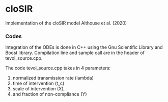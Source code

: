 # cloSIR

Implementation of the cloSIR model Althouse et al. (2020)

### Codes

Integration of the ODEs is done in C++ using the Gnu Scientific Library and Boost library. 
Compilation line and sample call are in the header of tevol_source.cpp.

The code tevol_source.cpp takes in 4 parameters: 
1. normalized transmission rate (lambda)
2. time of intervention (t_c)
3. scale of intervention (X), 
4. and fraction of non-compliance (Y) 
